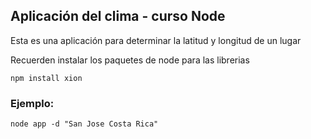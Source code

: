 ## Aplicación del clima - curso Node

Esta es una aplicación para determinar la latitud y longitud de un lugar

Recuerden instalar los paquetes de node para las librerias

```
npm install xion

```

### Ejemplo:
```
node app -d "San Jose Costa Rica"
```